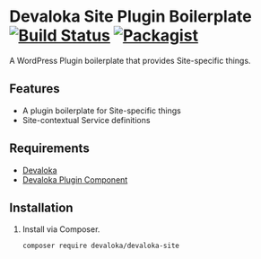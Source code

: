 # Devaloka Site Plugin Boilerplate [![Build Status][travis-image]][travis-url] [![Packagist][packagist-image]][packagist-url]

A WordPress Plugin boilerplate that provides Site-specific things.

## Features

*   A plugin boilerplate for Site-specific things
*   Site-contextual Service definitions

## Requirements

*   [Devaloka](https://github.com/devaloka/devaloka)
*   [Devaloka Plugin Component](https://github.com/devaloka/devaloka-plugin)

## Installation

1.  Install via Composer.

    ```sh
    composer require devaloka/devaloka-site
    ```

[travis-image]: https://travis-ci.org/devaloka/devaloka-site.svg?branch=master
[travis-url]: https://travis-ci.org/devaloka/devaloka-site

[packagist-image]: https://img.shields.io/packagist/v/devaloka/devaloka-site.svg
[packagist-url]: https://packagist.org/packages/devaloka/devaloka-site
